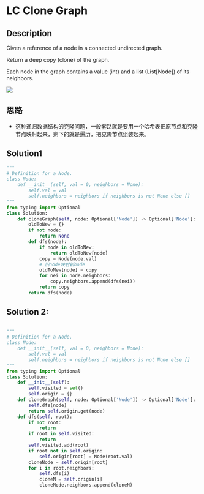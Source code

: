 # LC Clone Graph

## Description

Given a reference of a node in a connected undirected graph.

Return a deep copy (clone) of the graph.

Each node in the graph contains a value (int) and a list (List[Node]) of its neighbors.

<img src = "https://assets.leetcode.com/uploads/2019/11/04/133_clone_graph_question.png">

## 思路
* 这种递归数据结构的克隆问题，一般套路就是要用一个哈希表把原节点和克隆节点映射起来，剩下的就是遍历，把克隆节点组装起来。

## Solution1

```python
"""
# Definition for a Node.
class Node:
    def __init__(self, val = 0, neighbors = None):
        self.val = val
        self.neighbors = neighbors if neighbors is not None else []
"""
from typing import Optional
class Solution:
    def cloneGraph(self, node: Optional['Node']) -> Optional['Node']:
        oldToNew = {}
        if not node:
            return None
        def dfs(node):
            if node in oldToNew:
                return oldToNew[node]
            copy = Node(node.val)
            # 旧node映射新node
            oldToNew[node] = copy
            for nei in node.neighbors:
                copy.neighbors.append(dfs(nei))
            return copy
        return dfs(node)
```


## Solution 2:

```python

"""
# Definition for a Node.
class Node:
    def __init__(self, val = 0, neighbors = None):
        self.val = val
        self.neighbors = neighbors if neighbors is not None else []
"""
from typing import Optional
class Solution:
    def __init__(self):
        self.visited = set()
        self.origin = {}
    def cloneGraph(self, node: Optional['Node']) -> Optional['Node']:
        self.dfs(node)
        return self.origin.get(node)
    def dfs(self, root):
        if not root:
            return
        if root in self.visited:
            return
        self.visited.add(root)
        if root not in self.origin:
            self.origin[root] = Node(root.val)
        cloneNode = self.origin[root]
        for i in root.neighbors:
            self.dfs(i)
            cloneN = self.origin[i]
            cloneNode.neighbors.append(cloneN)
```